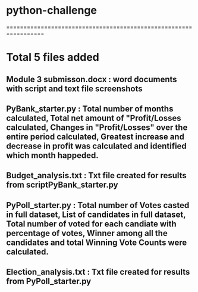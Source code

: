 # python-challenge
=================================================================

Total 5 files added
=====================
Module 3 submisson.docx  : word documents with script and text file screenshots
----------------------------
PyBank_starter.py        : Total number of months calculated,
                           Total net amount of "Profit/Losses calculated,
                           Changes in "Profit/Losses" over the entire period calculated,
                           Greatest increase and decrease in profit was calculated and identified which month happeded.
-------------------------------------------------------------------------------------------------------------------------
Budget_analysis.txt      : Txt file created for results from scriptPyBank_starter.py 
--------------------------------------------------------------------------------------------------------------------------
PyPoll_starter.py        : Total number of Votes casted in full dataset,
			   List of candidates in full dataset,
			   Total number of voted for each candiate with percentage of votes,
			   Winner among all the candidates and total Winning Vote Counts were calculated.
-------------------------------------------------------------------------------------------------------------------------
Election_analysis.txt    : Txt file created for results from PyPoll_starter.py 
-------------------------------------------------------------------------------------------------------------------------
